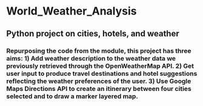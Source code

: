 # World_Weather_Analysis
## Python project on cities, hotels, and weather

### Repurposing the code from the module, this project has three aims: __1)__ Add weather description to the weather data we previously retrieved through the OpenWeatherMap API. __2)__ Get user input to produce travel destinations and hotel suggestions reflecting the weather preferences of the user. __3)__ Use Google Maps Directions API to create an itinerary between four cities selected and to draw a marker layered map.
